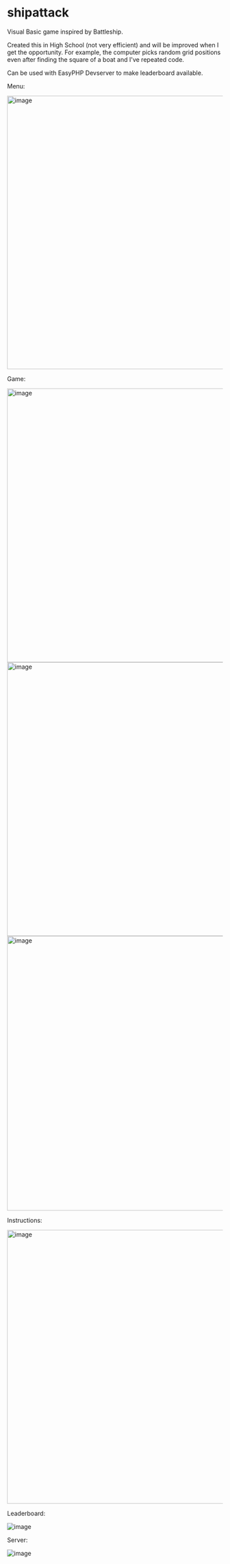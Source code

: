 # shipattack
Visual Basic game inspired by Battleship.

Created this in High School (not very efficient) and will be improved when I get the opportunity. For example, the computer picks random grid positions even after finding the square of a boat and I've repeated code.
  
Can be used with EasyPHP Devserver to make leaderboard available. 

Menu: 

<img width="637" alt="image" src="https://user-images.githubusercontent.com/99214628/209447364-c4d41724-12a5-4df1-a1e0-fae611cbc585.png">

Game: 

<img width="638" alt="image" src="https://user-images.githubusercontent.com/99214628/209447755-a7afaae7-ea3a-4e53-84de-d935ef4ddd9e.png">
<img width="638" alt="image" src="https://user-images.githubusercontent.com/99214628/209447444-f5891c03-0f59-46a5-800d-e0286e0cd372.png">
<img width="640" alt="image" src="https://user-images.githubusercontent.com/99214628/209447874-ca0adbde-83fc-467a-a016-52d62d78b969.png">

Instructions: 

<img width="638" alt="image" src="https://user-images.githubusercontent.com/99214628/209447464-59579b19-6156-4cd1-ba7e-9cc41cefc11b.png">

Leaderboard:

![image](https://user-images.githubusercontent.com/99214628/209447657-abe68647-59cc-4ad2-b51e-6ddacbef5ec7.png)

Server:

![image](https://user-images.githubusercontent.com/99214628/209447650-db0e39d7-f2fa-455f-89c9-39b8c1184bb5.png)

